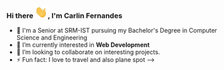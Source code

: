 ### Hi there <img src="https://raw.githubusercontent.com/ABSphreak/ABSphreak/master/gifs/Hi.gif" width="30">, I'm Carlin Fernandes



- 📖 I'm a Senior at SRM-IST pursuing my Bachelor's Degree in Computer Science and Engineering
- 🌱 I’m currently interested in **Web Development**
- 👯 I’m looking to collaborate on interesting projects.
- ⚡ Fun fact: I love to travel and also plane spot
-->


